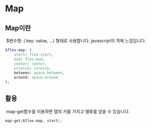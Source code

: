 # Map

## Map이란

‌ $변수명: ( key: value, …) 형태로 사용합니다. javascript의 객체 느낌입니다.

```scss
$flex-map: ( 
    start: flex-start, 
    end: flex-end, 
    center: center, 
    stretch: stretch, 
    between: space-between, 
    around: space-around
);
```

## 활용

‌ map-get함수를 이용하면 맵의 키를 가지고 밸류를 얻을 수 있습니다.

```scss
map-get($flex-map, start);
```
